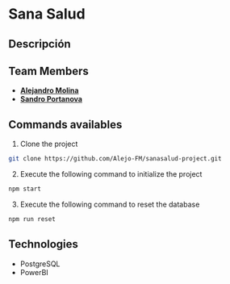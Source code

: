 # Sana Salud

## Descripción
<!-- TODO xD-->

## Team Members
- [**Alejandro Molina**](https://github.com/Alejo-FM)
- [**Sandro Portanova**](https://github.com/Sspa1)

## Commands availables
1. Clone the project
```bash
git clone https://github.com/Alejo-FM/sanasalud-project.git
```

2. Execute the following command to initialize the project
```bash
npm start
```

3. Execute the following command to reset the database
```bash
npm run reset
```

## Technologies
- PostgreSQL
- PowerBI

